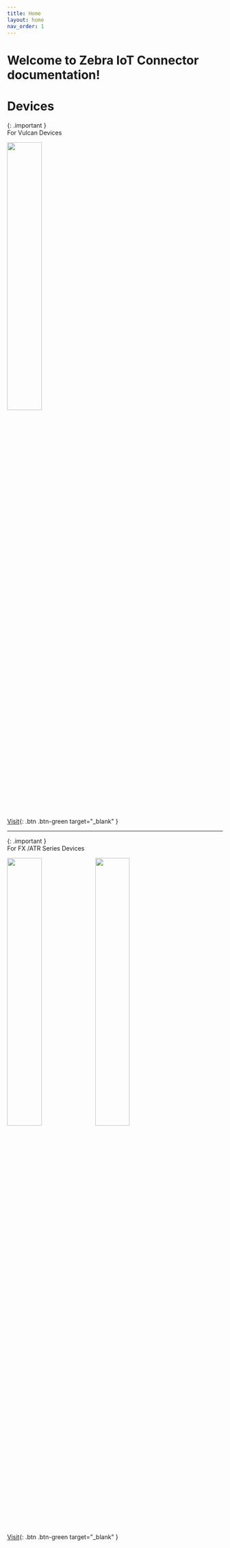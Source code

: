 ```yaml
---
title: Home
layout: home
nav_order: 1
---
```



# Welcome to Zebra IoT Connector documentation!


# Devices






{: .important }  
For Vulcan Devices






<img src='https://www.zebra.com/content/dam/zebra_dam/global/zcom-web-production/web-production-photography/web004/fxr90-ethernet-4-port-photography-website-front-right-facing-with-shadow-3x2-3600.jpg.imgw.3600.3600.jpg' width ='40%' height ='40%'>



[Visit](https://r-7951.github.io/my-temp){: .btn   .btn-green target="_blank" }


___


{: .important }  
For FX /ATR Series Devices

<img src='https://www.zebra.com/us/en/support-downloads/rfid/rfid-readers/fx9600/jcr:content/mainpar/columncontrol_ba02/col1par/imagecomponent_99b1/image.adapt.1280.jpg/1667266178509.jpg' width ='40%' height ='40%'>

<img src='https://www.zebra.com/content/dam/zebra_dam/global/zcom-web-production/web-production-photography/web001/atr7000-front-facing-3x2-3600.jpg' width ='40%' height ='40%'>


 
[Visit](https://zebradevs.github.io/rfid-ziotc-docs){: .btn  .btn-green target="_blank" }


